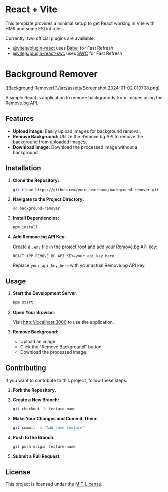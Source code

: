 # React + Vite

This template provides a minimal setup to get React working in Vite with HMR and some ESLint rules.

Currently, two official plugins are available:

- [@vitejs/plugin-react](https://github.com/vitejs/vite-plugin-react/blob/main/packages/plugin-react/README.md) uses [Babel](https://babeljs.io/) for Fast Refresh
- [@vitejs/plugin-react-swc](https://github.com/vitejs/vite-plugin-react-swc) uses [SWC](https://swc.rs/) for Fast Refresh

# Background Remover

![Background Remover]('./src/assets/Screenshot 2024-01-02 010708.png)

A simple React.js application to remove backgrounds from images using the Remove.bg API.

## Features

- **Upload Image:** Easily upload images for background removal.
- **Remove Background:** Utilize the Remove.bg API to remove the background from uploaded images.
- **Download Image:** Download the processed image without a background.

## Installation

1. **Clone the Repository:**

   ```bash
   git clone https://github.com/your-username/background-remover.git
   ```

2. **Navigate to the Project Directory:**

   ```bash
   cd background-remover
   ```

3. **Install Dependencies:**

   ```bash
   npm install
   ```

4. **Add Remove.bg API Key:**

   Create a `.env` file in the project root and add your Remove.bg API key:

   ```env
   REACT_APP_REMOVE_BG_API_KEY=your_api_key_here
   ```

   Replace `your_api_key_here` with your actual Remove.bg API key.

## Usage

1. **Start the Development Server:**

   ```bash
   npm start
   ```

2. **Open Your Browser:**

   Visit [http://localhost:3000](http://localhost:3000) to use the application.

3. **Remove Background:**

   - Upload an image.
   - Click the "Remove Background" button.
   - Download the processed image.

## Contributing

If you want to contribute to this project, follow these steps:

1. **Fork the Repository.**
2. **Create a New Branch:**

   ```bash
   git checkout -b feature-name
   ```

3. **Make Your Changes and Commit Them:**

   ```bash
   git commit -m 'Add some feature'
   ```

4. **Push to the Branch:**

   ```bash
   git push origin feature-name
   ```

5. **Submit a Pull Request.**

## License

This project is licensed under the [MIT License](LICENSE).

